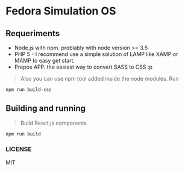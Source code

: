 # Fedora Simulation OS

## Requeriments

* Node.js with npm. problably with node version >= 3.5
* PHP 5 - I recommend use a simple solution of LAMP like XAMP or MAMP to easy get start.
* Prepos APP. the easiest way to convert SASS to CSS :p

> Also you can use npm tool added inside the node modules. Run
  
```sh
npm run build-css
```

## Building and running

> Build React.js components

```sh
npm run build
```

### LICENSE
MIT
